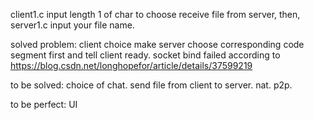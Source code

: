 client1.c input length 1 of char to choose receive file from server, then,
server1.c input your file name.

solved problem:
	client choice make server choose corresponding code segment first and tell client ready.
	socket bind failed according to https://blog.csdn.net/longhopefor/article/details/37599219

to be solved:
	choice of chat.
	send file from client to server.
	nat.
	p2p.

to be perfect:
	UI
